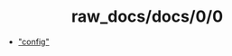 <h1 align="center" style="font-weight: bold">
    raw_docs/docs/0/0
</h1>

- ["config"]("config.md")
